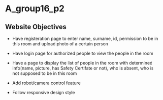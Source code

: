 # A_group16_p2

## Website Objectives
  - Have registeration page to enter name, surname, id, permission to be in this room and upload photo of a certain person
  - Have login page for authorized people to view the people in the room
  - Have a page to display the list of people in the room with determined info(name, picture, has Safety Certifate or not), who is absent, who is not supposed to be in this room
  - Add robot/camera control feature

  - Follow responsive design style
